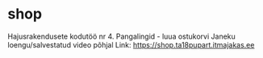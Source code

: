 # shop
Hajusrakendusete kodutöö nr 4. Pangalingid - luua ostukorvi
Janeku loengu/salvestatud video põhjal
Link:  https://shop.ta18pupart.itmajakas.ee
